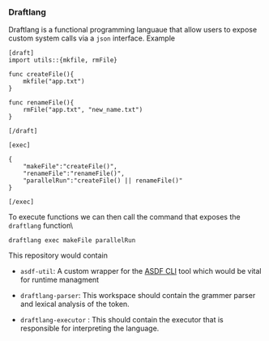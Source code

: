 ### Draftlang

Draftlang is a functional programming languaue that allow users to expose custom system calls via a `json` interface. Example

```
[draft]
import utils::{mkfile, rmFile}

func createFile(){
    mkfile("app.txt")
}

func renameFile(){
    rmFile("app.txt", "new_name.txt")
}

[/draft]

[exec]

{
    "makeFile":"createFile()",
    "renameFile":"renameFile()",
    "parallelRun":"createFile() || renameFile()"
}

[/exec]

```

To execute functions we can then call the command that exposes the `draftlang` function\

`draftlang exec makeFile parallelRun`

This repository would contain
- `asdf-util`: A custom wrapper for the [ASDF CLI](https://asdf-vm.com/) tool which would be vital for runtime managment

- `draftlang-parser`: This workspace should contain the grammer parser and lexical analysis of the token.

- `draftlang-executor` : This should contain the executor that is responsible for interpreting the language. 